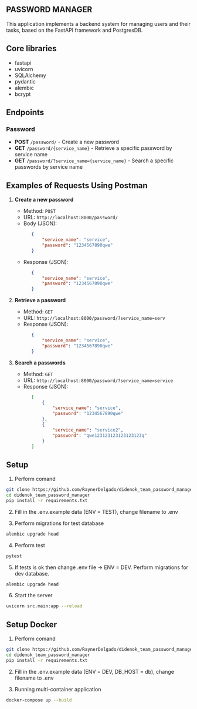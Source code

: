 ## PASSWORD MANAGER



This application implements a backend system for managing users and their tasks, based on the FastAPI framework and PostgresDB.

## Core libraries

- fastapi
- uvicorn
- SQLAlchemy
- pydantic
- alembic
- bcrypt


## Endpoints


### Password

- **POST** `/password/` - Create a new password
- **GET** `/password/{service_name}` - Retrieve a specific password by service name
- **GET** `/password/?service_name={service_name}` - Search a specific passwords by service name

## Examples of Requests Using Postman
1. **Create a new password**
   - Method: `POST`
   - URL: `http://localhost:8000/password/`
   - Body (JSON):
     ```json
        {
            "service_name": "service",
            "password": "1234567890qwe"
        }  
     ```
   - Response (JSON):
     ```json
        {
            "service_name": "service",
            "password": "1234567890qwe"
        }  
     ```

2. **Retrieve a password**
   - Method: `GET`
   - URL: `http://localhost:8000/password/?service_name=serv`
   - Response (JSON):
     ```json
        {
            "service_name": "service",
            "password": "1234567890qwe"
        }  
     ```

3. **Search a passwords**
   - Method: `GET`
   - URL: `http://localhost:8000/password/?service_name=service`
   - Response (JSON):
     ```json
        [
            {
                "service_name": "service",
                "password": "1234567890qwe"
            },
            {
                "service_name": "service2",
                "password": "qwe123123123123123123q"
            }
        ]
     ```
## Setup

1. Perform comand
```bash
git clone https://github.com/RaynerDelgado/didenok_team_password_manager.git
cd didenok_team_password_manager
pip install -r requirements.txt
```

2. Fill in the .env.example data (ENV = TEST), change filename to .env

3. Perform migrations for test database
```bash
alembic upgrade head
```
4.  Perform test
```bash
pytest
```

5. If tests is ok then change .env file -> ENV = DEV. Perform migrations for dev database. 
```bash
alembic upgrade head
```

6. Start the server
```bash
uvicorn src.main:app --reload
```

## Setup Docker

1. Perform comand
```bash
git clone https://github.com/RaynerDelgado/didenok_team_password_manager.git
cd didenok_team_password_manager
pip install -r requirements.txt
```

2. Fill in the .env.example data (ENV = DEV, DB_HOST = db), change filename to .env

3. Running multi-container application
```bash
docker-compose up --build
```